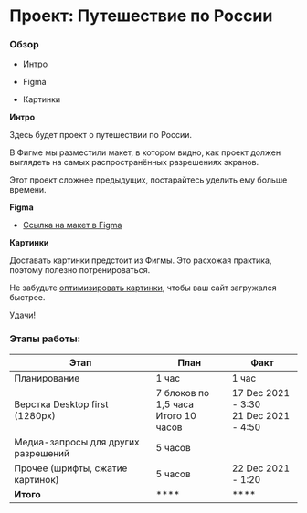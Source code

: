 # Проект: Путешествие по России

  

### Обзор

* Интро

* Figma

* Картинки

  

**Интро**

  

Здесь будет проект о путешествии по России.

В Фигме мы разместили макет, в котором видно, как проект должен выглядеть на самых распространённых разрешениях экранов.

Этот проект сложнее предыдущих, постарайтесь уделить ему больше времени.

  

**Figma**

  

*  [Ссылка на макет в Figma](https://www.figma.com/file/5S2WSbEFL6awjVWJ0NWL8Q/Sprint-3_-Russia-_-desktop-mobile?node-id=28503%3A0)

  

**Картинки**

  

Доставать картинки предстоит из Фигмы. Это расхожая практика, поэтому полезно потренироваться.

Не забудьте [оптимизировать картинки](https://tinypng.com/), чтобы ваш сайт загружался быстрее.

  

Удачи!

### Этапы работы:


|Этап|План|Факт|
|--|--|--|
|Планирование|1 час|1 час|
|  Верстка Desktop first (1280px)| 7 блоков по 1,5 часа <br> Итого 10 часов |17 Dec 2021 - 3:30 <br> 21 Dec 2021 - 4:50|
|Медиа-запросы для других разрешений|5 часов||
|Прочее (шрифты, сжатие картинок)|5 часов|22 Dec 2021 - 1:20|
|**Итого**|****|****|




